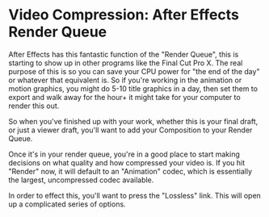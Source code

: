 # Video Compression: After Effects Render Queue

After Effects has this fantastic function of the "Render Queue", this is starting to show up in other programs like the Final Cut Pro X. The real purpose of this is so you can save your CPU power for "the end of the day" or whatever that equivalent is. So if you're working in the animation or motion graphics, you might do 5-10 title graphics in a day, then set them to export and walk away for the hour+ it might take for your computer to render this out.

So when you've finished up with your work, whether this is your final draft, or just a viewer draft, you'll want to add your Composition to your Render Queue.

Once it's in your render queue, you're in a good place to start making decisions on what quality and how compressed your video is. If you hit "Render" now, it will default to an "Animation" codec, which is essentially the largest, uncompressed codec available.

In order to effect this, you'll want to press the "Lossless" link. This will open up a complicated series of options. 
